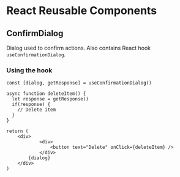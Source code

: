 # React Reusable Components

## ConfirmDialog

Dialog used to confirm actions. Also contains React hook `useConfirmationDialog`.

### Using the hook

```JSX
const [dialog, getResponse] = useConfirmationDialog()

async function deleteItem() {
  let response = getResponse()
  if(response) {
    // Delete item
  }
}

return (
    <div>
  			<div>
  				<button text="Delete" onClick={deleteItem} />
  			</div>
        {dialog}
    </div>
)
```

